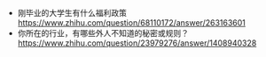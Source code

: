 * 刚毕业的大学生有什么福利政策 https://www.zhihu.com/question/68110172/answer/263163601
* 你所在的行业，有哪些外人不知道的秘密或规则？ https://www.zhihu.com/question/23979276/answer/1408940328
